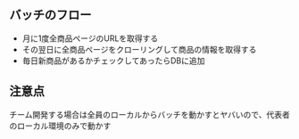 ## バッチのフロー
* 月に1度全商品ページのURLを取得する
* その翌日に全商品ページをクローリングして商品の情報を取得する
* 毎日新商品があるかチェックしてあったらDBに追加

## 注意点
チーム開発する場合は全員のローカルからバッチを動かすとヤバいので、代表者のローカル環境のみで動かす

